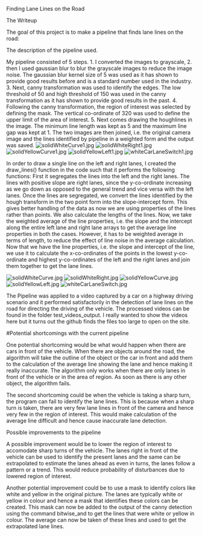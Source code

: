 
Finding Lane Lines on the Road

The Writeup

The goal of this project is to make a pipeline that finds lane lines on the road:

The description of the pipeline used.

My pipeline consisted of 5 steps. 1. I converted the images to grayscale, 2. then I used gaussian blur to blur the grayscale images to reduce the image noise. The gaussian blur kernel size of 5 was used as it has shown to provide good results before and is a standard number used in the industry. 3. Next, canny transformation was used to identify the edges. The low threshold of 50 and high threshold of 150 was used in the canny transformation as it has shown to provide good results in the past. 4. Following the canny transformation, the region of interest was selected by defining the mask. The vertical co-ordinate of 320 was used to define the upper limit of the area of interest. 5. Next comes drawing the houghlines in the image. The minimum line length was kept as 5 and the maximum line gap was kept at 1. The two images are then joined, i.e. the original camera image and the lines identified by pipeline in a weighted form and the output was saved.
![solidWhiteCurve1.jpg](https://github.com/akashmod/Self_Driving_Cars-LaneLine_Detection/blob/master/test_images_output/solidWhiteCurve1.jpg)
![solidWhiteRight1.jpg](https://github.com/akashmod/Self_Driving_Cars-LaneLine_Detection/blob/master/test_images_output/solidWhiteRight1.jpg)
![solidYellowCurve1.jpg](https://github.com/akashmod/Self_Driving_Cars-LaneLine_Detection/blob/master/test_images_output/solidYellowCurve1.jpg)
![solidYellowLeft1.jpg](https://github.com/akashmod/Self_Driving_Cars-LaneLine_Detection/blob/master/test_images_output/solidYellowLeft1.jpg)
![whiteCarLaneSwitch1.jpg](https://github.com/akashmod/Self_Driving_Cars-LaneLine_Detection/blob/master/test_images_output/whiteCarLaneSwitch1.jpg)

In order to draw a single line on the left and right lanes, I created the draw_lines() function in the code such that it performs the following functions: First it segregates the lines into the left and the right lanes. The lines with positive slope are right lanes, since the y-co-ordinate increasing as we go down as opposed to the general trend and vice versa with the left lanes. Once the lines are segregated, we convert the lines identified by the hough transform in the two point form into the slope-intercept form. This gives better handling of the data as now we are using properties of the lines rather than points. We also calculate the lengths of the lines. Now, we take the weighted average of the line properties, i.e. the slope and the intercept along the entire left lane and right lane arrays to get the average line properties in both the cases. However, it has to be weighted average in terms of length, to reduce the effect of line noise in the average calculation. Now that we have the line properties, i.e. the slope and intercept of the line, we use it to calculate the x-co-ordinates of the points in the lowest y-co-ordinate and highest y-co-ordinates of the left and the right lanes and join them together to get the lane lines.

![solidWhiteCurve.jpg](https://github.com/akashmod/Self_Driving_Cars-LaneLine_Detection/blob/master/test_images_output/solidWhiteCurve.jpg)
![solidWhiteRight.jpg](https://github.com/akashmod/Self_Driving_Cars-LaneLine_Detection/blob/master/test_images_output/solidWhiteRight.jpg)
![solidYellowCurve.jpg](https://github.com/akashmod/Self_Driving_Cars-LaneLine_Detection/blob/master/test_images_output/solidYellowCurve.jpg)
![solidYellowLeft.jpg](https://github.com/akashmod/Self_Driving_Cars-LaneLine_Detection/blob/master/test_images_output/solidYellowLeft.jpg)
![whiteCarLaneSwitch.jpg](https://github.com/akashmod/Self_Driving_Cars-LaneLine_Detection/blob/master/test_images_output/whiteCarLaneSwitch.jpg)

The Pipeline was applied to a video captured by a car on a highway driving scenario and it performed satisfactorily in the detection of lane lines on the road for directing the driving of the vehicle. The processed videos can be found in the folder test_videos_output. I really wanted to show the videos here but it turns out the github finds the files too large to open on the site.

#Potential shortcomings with the current pipeline

One potential shortcoming would be what would happen when there are cars in front of the vehicle. When there are objects around the road, the algorithm will take the outline of the object or the car in front and add them to the calculation of the average line showing the lane and hence making it really inaccurate. The algorithm only works when there are only lanes in front of the vehicle or in the area of region. As soon as there is any other object, the algorithm fails. 

The second shortcoming could be when the vehicle is taking a sharp turn, the program can fail to identify the lane lines. This is because when a sharp turn is taken, there are very few lane lines in front of the camera and hence very few in the region of interest. This would make calculation of the average line difficult and hence cause inaccurate lane detection.

Possible improvements to the pipeline

A possible improvement would be to lower the region of interest to accomodate sharp turns of the vehicle. The lanes right in front of the vehicle can be used to identify the present lanes and the same can be extrapolated to estimate the lanes ahead as even in turns, the lanes follow a pattern or a trend. This would reduce probability of disturbances due to lowered region of interest. 

Another potential improvement could be to use a mask to identify colors like white and yellow in the original picture. The lanes are typically white or yellow in colour and hence a mask that identifies these colors can be created. This mask can now be added to the output of the canny detection using the command bitwise_and to get the lines that were white or yellow in colour. The average can now be taken of these lines and used to get the extrapolated lane lines.
